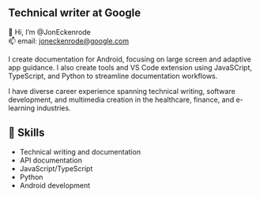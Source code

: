 ## Technical writer at Google

👋 Hi, I’m @JonEckenrode<br>
📫 email: joneckenrode@google.com

I create documentation for Android, focusing on large screen and adaptive app guidance. I also create tools and VS Code extension using JavaSCript, TypeScript, and Python to streamline documentation workflows.

I have diverse career experience spanning technical writing, software development, and multimedia creation in the healthcare, finance, and e-learning industries.

## 🔧 Skills

- Technical writing and documentation
- API documentation
- JavaScript/TypeScript
- Python
- Android development
